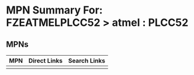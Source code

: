 



# MPN Summary For: FZEATMELPLCC52 > atmel : PLCC52

## MPNs
  

|MPN|Direct Links|Search Links|
| :--- | :--- | :--- |
||||
